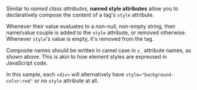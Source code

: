 Similar to _named class attributes_, **named style attributes** allow you to declaratively compose the content of a tag's `style` attribute.

Whenever their value evaluates to a non-null, non-empty string, their name/value couple is added to the `style` attribute, or removed otherwise. Whenever `style`'s value is empty, it's removed from the tag.

Composite names should be written in camel case in `s_` attribute names, as shown above. This is akin to how element styles are expressed in JavaScript code.

In this sample, each `<div>` will alternatively have `style="background-color:red"` or no `style` attribute at all.

